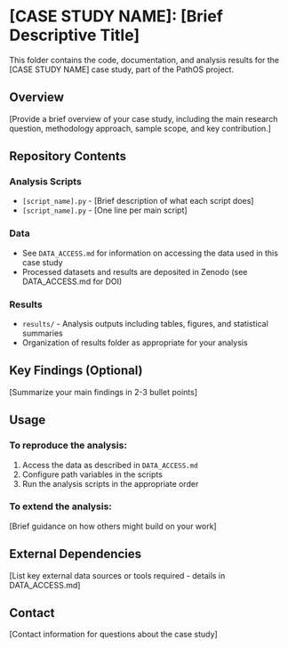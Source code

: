 # [CASE STUDY NAME]: [Brief Descriptive Title]

This folder contains the code, documentation, and analysis results for the [CASE STUDY NAME] case study, part of the PathOS project.

## Overview

[Provide a brief overview of your case study, including the main research question, methodology approach, sample scope, and key contribution.]

## Repository Contents

### Analysis Scripts
- `[script_name].py` - [Brief description of what each script does]
- `[script_name].py` - [One line per main script]

### Data
- See `DATA_ACCESS.md` for information on accessing the data used in this case study
- Processed datasets and results are deposited in Zenodo (see DATA_ACCESS.md for DOI)

### Results
- `results/` - Analysis outputs including tables, figures, and statistical summaries
- Organization of results folder as appropriate for your analysis

## Key Findings (Optional)

[Summarize your main findings in 2-3 bullet points]

## Usage

### To reproduce the analysis:
1. Access the data as described in `DATA_ACCESS.md`
2. Configure path variables in the scripts
3. Run the analysis scripts in the appropriate order

### To extend the analysis:
[Brief guidance on how others might build on your work]

## External Dependencies

[List key external data sources or tools required - details in DATA_ACCESS.md]

## Contact

[Contact information for questions about the case study]